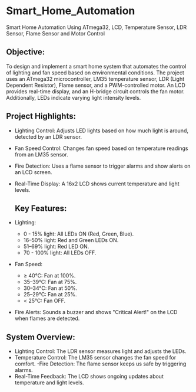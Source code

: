 # Smart_Home_Automation
 Smart Home Automation Using ATmega32, LCD, Temperature Sensor, LDR Sensor, Flame Sensor  and Motor Control

## Objective:
To design and implement a smart home system that automates the control of lighting and fan 
speed based on environmental conditions. The project uses an ATmega32 microcontroller, LM35 
temperature sensor, LDR (Light Dependent Resistor), Flame sensor, and a PWM-controlled 
motor. An LCD provides real-time display, and an H-bridge circuit controls the fan motor. 
Additionally, LEDs indicate varying light intensity levels.

## Project Highlights:
- Lighting Control: Adjusts LED lights based on how much light is around, detected by an LDR sensor.
- Fan Speed Control: Changes fan speed based on temperature readings from an LM35 sensor.
- Fire Detection: Uses a flame sensor to trigger alarms and show alerts on an LCD screen.
- Real-Time Display: A 16x2 LCD shows current temperature and light levels.

  ##  Key Features:
- Lighting:
  - 0 - 15% light: All LEDs ON (Red, Green, Blue).
  - 16–50% light: Red and Green LEDs ON.
  - 51–69% light: Red LED ON.
  - 70 - 100% light: All LEDs OFF.
- Fan Speed:
  - ≥ 40°C: Fan at 100%.
  - 35–39°C: Fan at 75%.
  - 30–34°C: Fan at 50%.
  - 25–29°C: Fan at 25%.
  - < 25°C: Fan OFF.
- Fire Alerts:
Sounds a buzzer and shows "Critical Alert!" on the LCD when flames are detected.

## System Overview:
- Lighting Control: The LDR sensor measures light and adjusts the LEDs.
- Temperature Control: The LM35 sensor changes the fan speed for comfort.
-Fire Detection: The flame sensor keeps us safe by triggering alarms.
- Real-Time Feedback: The LCD shows ongoing updates about temperature and light levels.

